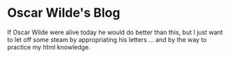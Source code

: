 <h1> Oscar Wilde's Blog </h1>
<p> If Oscar Wilde were alive today he would do better than this, but I just want to let off some steam by appropriating his letters ... and by the way to practice my html knowledge. </p> 
